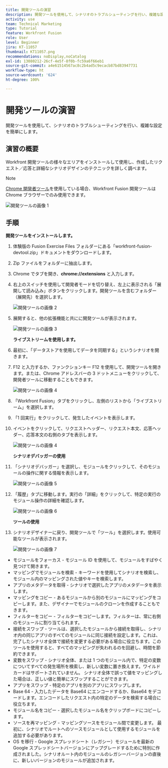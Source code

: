 ```yaml
---
title: 開発ツールの演習
description: 開発ツールを使用して、シナリオのトラブルシューティングを行い、複雑な設定を簡単にします。
activity: use
team: Technical Marketing
type: Tutorial
feature: Workfront Fusion
role: User
level: Beginner
jira: KT-11057
thumbnail: KT11057.png
recommendations: noDisplay,noCatalog
exl-id: 13080212-26cf-4e5f-8f0b-fc59a6f66eb1
source-git-commit: a4e61514567ac8c2b4ad5c9ecacb87bd83947731
workflow-type: ht
source-wordcount: '624'
ht-degree: 100%

---
```


# 開発ツールの演習

開発ツールを使用して、シナリオのトラブルシューティングを行い、複雑な設定を簡単にします。

## 演習の概要

Workfront 開発ツールの様々なエリアをインストールして使用し、作成したリクエスト／応答と詳細なシナリオデザインのテクニックを詳しく調べます。

>[!NOTE]
>
>[Chrome 開発者ツール](https://developer.chrome.com/docs/devtools/)を使用している場合、Workfront Fusion 開発ツールは Chrome ブラウザーでのみ使用できます。

![開発ツールの画像 1](../12-exercises/assets/devtool-walkthrough-1.png)

## 手順

**開発ツールをインストールします。**

1. 体験版の Fusion Exercise Files フォルダーにある「workfront-fusion-devtool.zip」ドキュメントをダウンロードします。
1. Zip ファイルをフォルダーに抽出します。
1. Chrome でタブを開き、**chrome://extensions** と入力します。
1. 右上のスイッチを使用して開発者モードを切り替え、左上に表示される「展開して読み込み」ボタンをクリックします。開発ツールを含むフォルダー（展開先）を選択します。

   ![開発ツールの画像 2](../12-exercises/assets/devtool-walkthrough-2.png)

1. 展開すると、他の拡張機能と共にに開発ツールが表示されます。

   ![開発ツールの画像 3](../12-exercises/assets/devtool-walkthrough-3.png)

   **ライブストリームを使用します。**

1. 最初に、「データストアを使用してデータを同期する」というシナリオを開きます。
1. F12 と入力するか、ファンクションキー F12 を使用して、開発ツールを開きます。または、Chrome アドレスバーの 3 ドットメニューをクリックして、開発者ツールに移動することもできます。

   ![開発ツールの画像 4](../12-exercises/assets/navigate-to-devtools.png)

1. 「Workfront Fusion」タブをクリックし、左側のリストから「ライブストリーム」を選択します。
1. 「1 回実行」をクリックして、発生したイベントを表示します。
1. イベントをクリックして、リクエストヘッダー、リクエスト本文、応答ヘッダー、応答本文の右側のタブを表示します。

   ![開発ツールの画像 4](../12-exercises/assets/devtool-walkthrough-4.png)

   **シナリオデバッガーの使用**

1. 「シナリオデバッガー」を選択し、モジュールをクリックして、そのモジュールの操作に関する情報を表示します。

   ![開発ツールの画像 5](../12-exercises/assets/devtool-walkthrough-5.png)

1. 「履歴」タブに移動します。実行の「詳細」をクリックして、特定の実行のモジュール操作の詳細を確認します。

   ![開発ツールの画像 6](../12-exercises/assets/devtool-walkthrough-6.png)

   **ツールの使用**

1. シナリオデザイナーに戻り、開発ツールで「ツール」を選択します。使用可能なツールが表示されます。

   ![開発ツールの画像 7](../12-exercises/assets/devtool-walkthrough-7.png)

+ モジュールをフォーカス - モジュール ID を使用して、モジュールをすばやく見つけて開きます。
+ マッピングでモジュールを検索 - キーワードを使用してシナリオを検索し、モジュール内のマッピングされた値やキーを検索します。
+ アプリのメタデータを取得 - シナリオで選択したアプリのメタデータを表示します。
+ マッピングをコピー - あるモジュールから別のモジュールにマッピングをコピーします。また、デザイナーでモジュールのクローンを作成することもできます。
+ フィルターをコピー - フィルターをコピーします。フィルターは、常に右側のモジュールに割り当てられます。
+ 接続をスワップ - ツールは、選択したモジュールから接続を取得し、シナリオ内の同じアプリのすべてのモジュールに同じ接続を設定します。これは、完了したシナリオ全体で接続を変更する必要がある場合に役立ちます。このツールを使用すると、すべてのマッピングが失われるのを回避し、時間を節約できます。
+ 変数をスワップ - シナリオ全体、または 1 つのモジュール内で、特定の変数についてすべての発生場所を検索し、新しい変数に置き換えます。ワイルドカードはサポートされていません。 シナリオ全体で誤って値をマッピングした場合は、正しい値と簡単にスワップすることができます。
+ アプリをスワップ - 特定のアプリを別のアプリにスワップします。
+ Base 64 - 入力したデータを Base64 にエンコードするか、Base64 をデコードします。エンコードしたリクエスト内の特定のデータを検索する場合に役立ちます。
+ モジュール名をコピー - 選択したモジュール名をクリップボードにコピーします。
+ ソースを再マッピング - マッピングソースをモジュール間で変更します。 最初に、シナリオでルートへのソースモジュールとして使用するモジュールを追加する必要があります。
+ OS を移行 - Google スプレッドシート（レガシー）モジュールを最新の Google スプレッドシートバージョンにアップグレードするために特別に作成されました。シナリオルート内のモジュールのレガシーバージョンの直後に、新しいバージョンのモジュールが追加されます。

